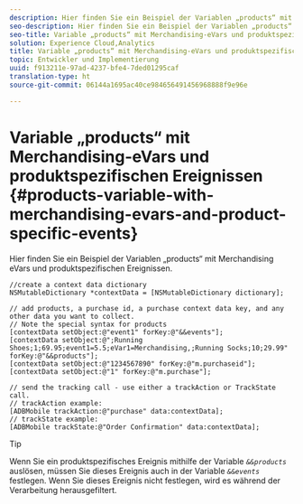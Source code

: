 ```yaml
---
description: Hier finden Sie ein Beispiel der Variablen „products“ mit Merchandising eVars und produktspezifischen Ereignissen.
seo-description: Hier finden Sie ein Beispiel der Variablen „products“ mit Merchandising eVars und produktspezifischen Ereignissen.
seo-title: Variable „products“ mit Merchandising-eVars und produktspezifischen Ereignissen
solution: Experience Cloud,Analytics
title: Variable „products“ mit Merchandising-eVars und produktspezifischen Ereignissen
topic: Entwickler und Implementierung
uuid: f913211e-97ad-4237-bfe4-7ded01295caf
translation-type: ht
source-git-commit: 06144a1695ac40ce984656491456968888f9e96e

---
```



# Variable „products“ mit Merchandising-eVars und produktspezifischen Ereignissen {#products-variable-with-merchandising-evars-and-product-specific-events}

Hier finden Sie ein Beispiel der Variablen „products“ mit Merchandising eVars und produktspezifischen Ereignissen.

```
//create a context data dictionary 
NSMutableDictionary *contextData = [NSMutableDictionary dictionary]; 
  
// add products, a purchase id, a purchase context data key, and any other data you want to collect. 
// Note the special syntax for products 
[contextData setObject:@"event1" forKey:@"&&events"]; 
[contextData setObject:@";Running Shoes;1;69.95;event1=5.5;eVar1=Merchandising,;Running Socks;10;29.99" forKey:@"&&products"]; 
[contextData setObject:@"1234567890" forKey:@"m.purchaseid"]; 
[contextData setObject:@"1" forKey:@"m.purchase"]; 
  
// send the tracking call - use either a trackAction or TrackState call. 
// trackAction example: 
[ADBMobile trackAction:@"purchase" data:contextData]; 
// trackState example: 
[ADBMobile trackState:@"Order Confirmation" data:contextData];
```

>[!TIP]
>
>Wenn Sie ein produktspezifisches Ereignis mithilfe der Variable *`&&products`* auslösen, müssen Sie dieses Ereignis auch in der Variable *`&&events`* festlegen. Wenn Sie dieses Ereignis nicht festlegen, wird es während der Verarbeitung herausgefiltert.

